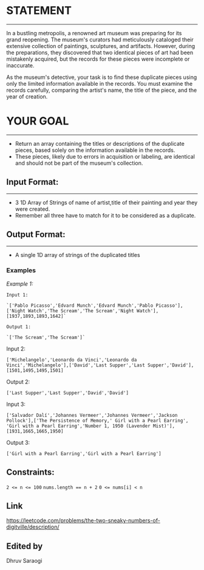 

# STATEMENT

---------------

In a bustling metropolis, a renowned art museum was preparing for its grand reopening. The museum's curators had meticulously cataloged their extensive collection of paintings, sculptures, and artifacts. However, during the preparations, they discovered that two identical pieces of art had been mistakenly acquired, but the records for these pieces were incomplete or inaccurate.

As the museum's detective, your task is to find these duplicate pieces using only the limited information available in the records. You must examine the records carefully, comparing the artist's name, the title of the piece, and the year of creation.

# YOUR GOAL

-----------

- Return an array containing the titles or descriptions of the duplicate pieces, based solely on the information available in the records. 
- These pieces, likely due to errors in acquisition or labeling, are identical and should not be part of the museum's collection.

## Input Format:
-------
- 3 1D Array of Strings of name of artist,title of their painting and year they were created. 
- Remember all three have to match for it to be considered as a duplicate.

## Output Format:
-----
- A single 1D array of strings of the duplicated titles

### Examples
*Example 1:*
```
Input 1:

`['Pablo Picasso','Edvard Munch','Edvard Munch','Pablo Picasso'],['Night Watch','The Scream','The Scream','Night Watch'],[1937,1893,1893,1642]`

Output 1:

`['The Scream','The Scream']`

```

Input 2:

`['Michelangelo','Leonardo da Vinci','Leonardo da Vinci','Michelangelo'],['David','Last Supper','Last Supper','David'],[1501,1495,1495,1501]`

Output 2:

`['Last Supper','Last Supper','David','David']`

Input 3:

`['Salvador Dalí','Johannes Vermeer','Johannes Vermeer','Jackson Pollock'],['The Persistence of Memory,' Girl with a Pearl Earring', 'Girl with a Pearl Earring','Number 1, 1950 (Lavender Mist)'],[1931,1665,1665,1950]`

Output 3:

`['Girl with a Pearl Earring','Girl with a Pearl Earring']`

## Constraints:

`2 <= n <= 100`
`nums.length == n + 2`
`0 <= nums[i] < n`

## Link
https://leetcode.com/problems/the-two-sneaky-numbers-of-digitville/description/

## Edited by
Dhruv Saraogi
